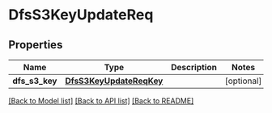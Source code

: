 # DfsS3KeyUpdateReq

## Properties
Name | Type | Description | Notes
------------ | ------------- | ------------- | -------------
**dfs_s3_key** | [**DfsS3KeyUpdateReqKey**](DfsS3KeyUpdateReqKey.md) |  | [optional] 

[[Back to Model list]](../README.md#documentation-for-models) [[Back to API list]](../README.md#documentation-for-api-endpoints) [[Back to README]](../README.md)


